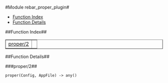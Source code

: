 

#Module rebar_proper_plugin#
* [Function Index](#index)
* [Function Details](#functions)


<a name="index"></a>

##Function Index##


<table width="100%" border="1" cellspacing="0" cellpadding="2" summary="function index"><tr><td valign="top"><a href="#proper-2">proper/2</a></td><td></td></tr></table>


<a name="functions"></a>

##Function Details##

<a name="proper-2"></a>

###proper/2##


`proper(Config, AppFile) -> any()`

